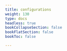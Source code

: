 ```yaml
---
title: configurations
weight: 130
type: docs
headless: true
bookCollapseSection: false
bookFlatSection: false
bookToc: false

---
```

